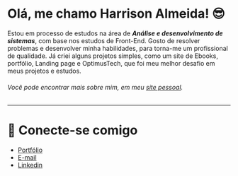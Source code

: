 # Olá, me chamo Harrison Almeida! 😎

Estou em processo de estudos na área de **_Análise e desenvolvimento de sistemas_**, com base nos estudos de Front-End. Gosto de resolver problemas e desenvolver minha habilidades, para torna-me um profissional de qualidade. Já criei alguns projetos simples, como um site de Ebooks, portfólio, Landing page e OptimusTech, que foi meu melhor desafio em meus projetos e estudos.

###### Você pode encontrar mais sobre mim, em meu [site pessoal](https://harrisoncalmeida.github.io/Meu-Portfolio/).

---

# 🔗 Conecte-se comigo

* [Portfólio](https://harrisoncalmeida.github.io/Meu-Portfolio/)
* [E-mail](harrisonalmeidatr@gmail.com)
* [Linkedin](www.linkedin.com/in/harrisoncalmeida)
